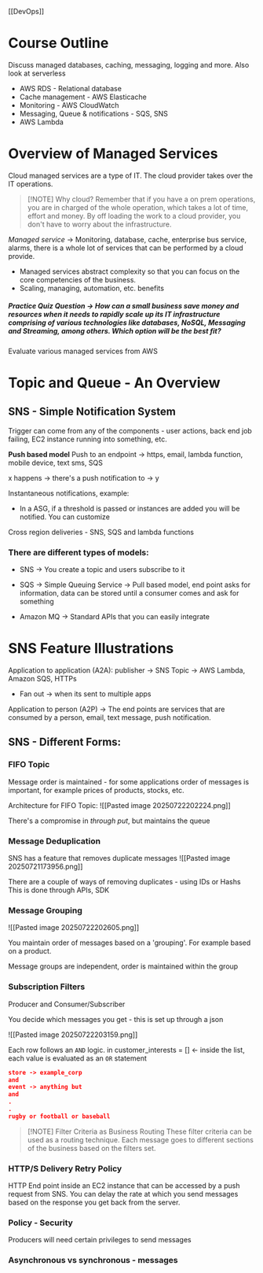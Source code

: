 [[DevOps]]
# Course Outline 
Discuss managed databases, caching, messaging, logging and more. Also look at serverless

- AWS RDS - Relational database 
- Cache management - AWS Elasticache
- Monitoring - AWS CloudWatch
- Messaging, Queue & notifications - SQS, SNS
- AWS Lambda

# Overview of Managed Services
Cloud managed services are a type of IT. The cloud provider takes over the IT operations. 


> [!NOTE] Why cloud?
> Remember that if you have a on prem operations, you are in charged of the whole operation, which takes a lot of time, effort and money. By off loading the work to a cloud provider, you don't have to worry about the infrastructure.


*Managed service* -> Monitoring, database, cache, enterprise bus service, alarms, there is a whole lot of services that can be performed by a cloud provide.
- Managed services abstract complexity so that you can focus on the core competencies of the business. 
- Scaling, managing, automation, etc. benefits

##### Practice Quiz Question -> How can a small business save money and resources when it needs to rapidly scale up its IT infrastructure comprising of various technologies like databases, NoSQL, Messaging and Streaming, among others. Which option will be the best fit?
Evaluate various managed services from AWS


# Topic and Queue - An Overview
## SNS - Simple Notification System
Trigger can come from any of the components - user actions, back end job failing, EC2 instance running into something, etc. 

**Push based model**
Push to an endpoint -> https, email, lambda function, mobile device, text sms, SQS

x happens -> there's a push notification to -> y 

Instantaneous notifications, example:
- In a ASG, if a threshold is passed or instances are added you will be notified. You can customize

Cross region deliveries - SNS, SQS and lambda functions

### There are different types of models:

- SNS -> You create a topic and users subscribe to it

- SQS -> Simple Queuing Service -> Pull based model, end point asks for information, data can be stored until a consumer comes and ask for something

- Amazon MQ -> Standard APIs that you can easily integrate 

# SNS Feature Illustrations

Application to application (A2A): publisher -> SNS Topic -> AWS Lambda, Amazon SQS, HTTPs
- Fan out -> when its sent to multiple apps

Application to person (A2P) -> The end points are services that are consumed by a person, email, text message, push notification. 

## SNS - Different Forms:
### FIFO Topic 
Message order is maintained - for some applications order of messages is important, for example prices of products, stocks, etc. 

Architecture for FIFO Topic:
![[Pasted image 20250722202224.png]]

There's a compromise in *through put*, but maintains the queue

### Message Deduplication 

SNS has a feature that removes duplicate messages
![[Pasted image 20250721173956.png]]

There are a couple of ways of removing duplicates - using IDs or Hashs This is done through APIs, SDK

### Message Grouping
![[Pasted image 20250722202605.png]]

You maintain order of messages based on a 'grouping'. For example based on a product.

Message groups are independent, order is maintained within the group


### Subscription Filters
Producer and Consumer/Subscriber 

You decide which messages you get - this is set up through a json

![[Pasted image 20250722203159.png]]

Each row follows an `AND` logic. in customer_interests = [] <- inside the list, each value is evaluated as an `OR` statement

```json
store -> example_corp
and
event -> anything but
and
.
.
rugby or football or baseball
```


> [!NOTE] Filter Criteria as Business Routing
> These filter criteria can be used as a routing technique. Each message goes to different sections of the business based on the filters set. 

### HTTP/S Delivery Retry Policy 
 
HTTP End point inside an EC2 instance that can be accessed by a push request from SNS. You can delay the rate at which you send messages based on the response you get back from the server. 

### Policy - Security
Producers will need certain privileges to send messages  


### Asynchronous vs synchronous - messages



